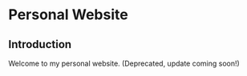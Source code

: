 # Personal Website

## Introduction

Welcome to my personal website. (Deprecated, update coming soon!)
